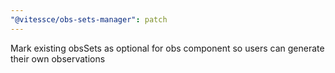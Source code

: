 ```yaml
---
"@vitessce/obs-sets-manager": patch
---
```


Mark existing obsSets as optional for obs component so users can generate their own observations
